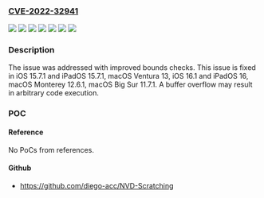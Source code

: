 ### [CVE-2022-32941](https://cve.mitre.org/cgi-bin/cvename.cgi?name=CVE-2022-32941)
![](https://img.shields.io/static/v1?label=Product&message=macOS&color=blue)
![](https://img.shields.io/static/v1?label=Version&message=%3C%2011.7%20&color=brighgreen)
![](https://img.shields.io/static/v1?label=Version&message=%3C%2012.6%20&color=brighgreen)
![](https://img.shields.io/static/v1?label=Version&message=%3C%2013%20&color=brighgreen)
![](https://img.shields.io/static/v1?label=Version&message=%3C%2015.7%20&color=brighgreen)
![](https://img.shields.io/static/v1?label=Version&message=%3C%2016.1%20&color=brighgreen)
![](https://img.shields.io/static/v1?label=Vulnerability&message=A%20buffer%20overflow%20may%20result%20in%20arbitrary%20code%20execution&color=brighgreen)

### Description

The issue was addressed with improved bounds checks. This issue is fixed in iOS 15.7.1 and iPadOS 15.7.1, macOS Ventura 13, iOS 16.1 and iPadOS 16, macOS Monterey 12.6.1, macOS Big Sur 11.7.1. A buffer overflow may result in arbitrary code execution.

### POC

#### Reference
No PoCs from references.

#### Github
- https://github.com/diego-acc/NVD-Scratching

